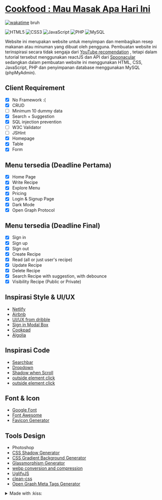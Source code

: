
# [Cookfood : Mau Masak Apa Hari Ini](https://project.nubisub.xyz/)

[![wakatime](https://wakatime.com/badge/github/nubisub/webdevproject.svg)](https://wakatime.com/badge/github/nubisub/webdevproject) bruh

![HTML5](https://img.shields.io/badge/html5-%23E34F26.svg?style=for-the-badge&logo=html5&logoColor=white)
![CSS3](https://img.shields.io/badge/css3-%231572B6.svg?style=for-the-badge&logo=css3&logoColor=white)
![JavaScript](https://img.shields.io/badge/javascript-%23323330.svg?style=for-the-badge&logo=javascript&logoColor=%23F7DF1E)
![PHP](https://img.shields.io/badge/php-%23777BB4.svg?style=for-the-badge&logo=php&logoColor=white)
![MySQL](https://img.shields.io/badge/mysql-%2300f.svg?style=for-the-badge&logo=mysql&logoColor=white)


Website ini merupakan website untuk menyimpan dan membagikan resep makanan atau minuman yang dibuat oleh pengguna. Pembuatan website ini terinspirasi secara tidak sengaja dari [YouTube recomendation](https://www.youtube.com/watch?v=xc4uOzlndAk&ab_channel=DevEd) , tetapi dalam tutorial tersebut menggunakan reactJS dan API dari [Spoonacular](https://spoonacular.com/) sedangkan dalam pembuatan website ini menggunakan HTML, CSS, JavaScript, PHP dan penyimpanan database menggunakan MySQL (phpMyAdmin).

## Client Requirement

- [x] No Framework :(
- [x] CRUD
- [ ] Minimum 10 dummy data
- [x] Search + Suggestion
- [x] SQL injection prevention
- [ ] W3C Validator
- [ ] JSHint
- [x] Homepage
- [x] Table
- [x] Form

## Menu tersedia (Deadline Pertama)

- [x] Home Page
- [x] Write Recipe
- [x] Explore Menu
- [x] Pricing
- [x] Login & Signup Page
- [x] Dark Mode
- [x] Open Graph Protocol

## Menu tersedia (Deadline Final)
- [x] Sign in
- [x] Sign up
- [x] Sign out
- [x] Create Recipe
- [x] Read (all or just user's recipe)
- [X] Update Recipe
- [x] Delete Recipe
- [X] Search Recipe with suggestion, with debounce
- [X] Visibility Recipe (Public or Private)

## Inspirasi Style & UI/UX

- [Netlify](https://www.netlify.com/)
- [Airbnb](https://www.airbnb.com/)
- [UI/UX from dribble](https://dribbble.com/shots/15223754/attachments/6970440?mode=media)
- [Sign in Modal Box](https://dribbble.com/shots/3775046-Updated-Login-Modal-Window)
- [Cookpad](https://cookpad.com/id)
- [Algolia](https://www.algolia.com/)

## Inspirasi Code

- [Searchbar](https://codepen.io/kmuenster/pen/XWWeQGw)
- [Dropdown](https://codepen.io/daddasoft/pen/MWrYQYe)
- [Shadow when Scroll](https://stackoverflow.com/questions/40967682/navbar-changing-to-add-shadow-on-scroll)
- [outside element click](https://codepen.io/blustemy/pen/QdjXaO)
- [outside element click](https://codepen.io/sean_smyth/pen/Lmyama)

## Font & Icon

- [Google Font](https://fonts.google.com/)
- [Font Awesome](https://fontawesome.com/)
- [Favicon Generator](https://www.favicon-generator.org/)

## Tools Design

- Photoshop
- [CSS Shadow Generator](https://cssgenerator.org/box-shadow-css-generator.html)
- [CSS Gradient Background Generator](https://cssgradient.io/)
- [Glassmorphism Generator](https://hype4.academy/tools/glassmorphism-generator)
- [webp conversion and compression](https://ezgif.com/png-to-webp)
- [UglifyJS](https://www.npmjs.com/package/uglify-js)
- [clean-css](https://www.npmjs.com/package/clean-css)
- [Open Graph Meta Tags Generator](https://www.opengraph.xyz/)

<details>
<summary>Made with :kiss: </summary>
<br>
Keep It Simple Stupid
</details>
